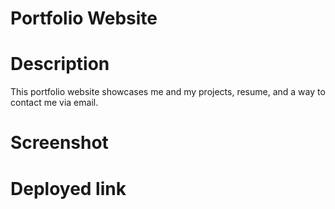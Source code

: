 # Portfolio Website

# Description
This portfolio website showcases me and my projects, resume, and a way to contact me via email.

# Screenshot

# Deployed link